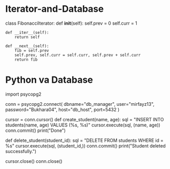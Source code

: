 # Iterator-and-Database
class FibonacciIterator:
    def __init__(self):
        self.prev = 0
        self.curr = 1

    def __iter__(self):
        return self

    def __next__(self):
        fib = self.prev
        self.prev, self.curr = self.curr, self.prev + self.curr
        return fib
    
# Python va Database
import psycopg2

conn = psycopg2.connect(
    dbname="db_manager",
    user="mirfayz13",
    password="Bukhara04",
    host="db_host",
    port=5432
)

cursor = conn.cursor()
def create_student(name, age):
    sql = "INSERT INTO students(name, age) VALUES (%s, %s)"
    cursor.execute(sql, (name, age))
    conn.commit()
    print("Done")

def delete_student(student_id):
    sql = "DELETE FROM students WHERE id = %s"
    cursor.execute(sql, (student_id,))
    conn.commit()
    print("Student deleted successfully.")

cursor.close()
conn.close()
